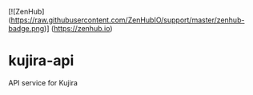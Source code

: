 [![ZenHub] (https://raw.githubusercontent.com/ZenHubIO/support/master/zenhub-badge.png)] (https://zenhub.io)
# kujira-api
API service for Kujira
